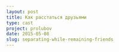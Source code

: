 ```yaml
---
layout: post
title: Как расстаться друзьями
type: cast
project: prolubov
date: 2015-05-08
slug: separating-while-remaining-friends
---
```

